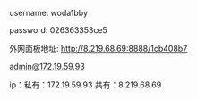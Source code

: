 username: woda1bby

password: 026363353ce5

外网面板地址: http://8.219.68.69:8888/1cb408b7

admin@172.19.59.93

ip：私有：172.19.59.93 共有：8.219.68.69
